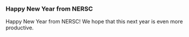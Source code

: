 ### Happy New Year from NERSC

Happy New Year from NERSC! We hope that this next year is even more productive.
